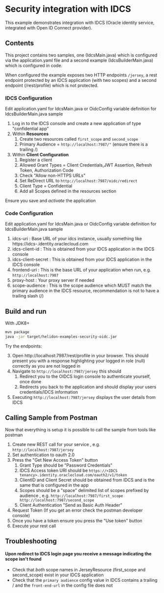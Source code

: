 # Security integration with IDCS

This example demonstrates integration with IDCS (Oracle identity service, integrated with Open ID Connect provider).

## Contents

This project contains two samples, one (IdcsMain.java) which is configured via the application.yaml file and a second example (IdcsBuilderMain.java) which is configured in code.

When configured the example exposes two HTTP endpoints  `/jersey`, a rest endpoint protected by an IDCS application (with two scopes) and a second endpoint (/rest/profile) which is not protected.

### IDCS Configuration

Edit application.yaml for IdcsMain.java or OidcConfig variable definition for IdcsBuilderMain.java sample

1. Log in to the IDCS console and create a new application of type "confidential app"
2. Within  **Resources**
    1. Create two resources called `first_scope` and `second_scope`
    2. Primary Audience = `http://localhost:7987/"`   (ensure there is a trailing /)
3. Within **Client Configuration**
   1.  Register a client
   2.  Allowed Grant Types = Client Credentials,JWT Assertion, Refresh Token, Authorization Code
   3.  Check "Allow non-HTTPS URLs"
   4.  Set ReDirect URL to `http://localhost:7987/oidc/redirect`
   5.  Client Type = Confidential
   6.  Add all Scopes defined in the resources section

Ensure you save and *activate* the application

### Code Configuration 

Edit application.yaml for IdcsMain.java or OidcConfig variable definition for IdcsBuilderMain.java sample

 1. idcs-uri  : Base URL of your idcs instance, usually something like https://idcs-<longnumber>.identity.oraclecloud.com
 2. idcs-client-id  : This is obtained from your IDCS application in the IDCS console 
 3. idcs-client-secret   : This is obtained from your IDCS application in the IDCS console
 4. frontend-uri : This is the base URL of your application when run, e.g. `http://localhost:7987`
 5. proxy-host   : Your proxy server if needed
 6. scope-audience : This is the scope audience which MUST match the primary audience in the IDCS resource, recommendation is not to have a trailing slash (/)

## Build and run

With JDK8+
```bash
mvn package
java -jar target/helidon-examples-security-oidc.jar
```

Try the endpoints:

3. Open http://localhost:7987/rest/profile in your browser. This should present
 you with a response highlighting your logged in role (null) correctly as you are not logged in
4. Navigate to `http://localhost:7987/jersey` this should
   1. Redirect you to the OIDCS login console to authenticate yourself, once done
   2. Redirects you back to the application and should display your users credentials/IDCS information
5. Executing `http://localhost:7987/jersey` displays the user details from IDCS

## Calling Sample from Postman

Now that everything is setup it is possible to call the sample from tools like postman

1. Create new  REST call for your service , e.g. `http://localhost:7987/jersey`
2. Set authentication to oauth 2.0
3. Press the "Get New Access Token" button
   1. Grant Type should be "Password Credentials"
   2. IDCS Access token URI should be `https://<IDCS tenancy>.identity.oraclecloud.com/oauth2/v1/token`
   3. ClientID and Client Secret should be obtained from IDCS and is the same that is configured in the app
   4. Scopes should be a "space" delimited list of scopes prefixed by audience , e.g. `http://localhost:7987/first_scope http://localhost:7987/second_scope`
   5. Client Authentication "Send as Basic Auth Header"
4. Request Token  (If you get an error check the postman developer console)
5. Once you have a token ensure you press the "Use token" button
6. Execute your rest call

## Troubleshooting

#### Upon redirect to IDCS login page you receive a message indicating the scope isn't found

- Check that *both* scope names in JerseyResource (first_scope and second_scope) exist in your IDCS application
- Check that the `primary audience` config value in IDCS contains a trailing / and the `front-end-url` in the config file does not

